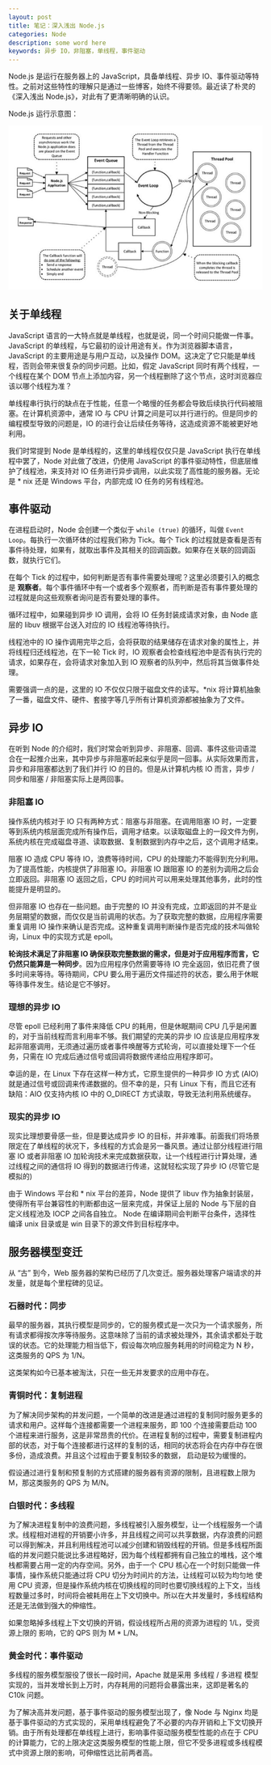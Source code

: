 ```yaml
---
layout: post
title: 笔记：深入浅出 Node.js
categories: Node
description: some word here
keywords: 异步 IO，非阻塞，单线程，事件驱动
---
```


Node.js 是运行在服务器上的 JavaScript，具备单线程、异步 IO、事件驱动等特性。之前对这些特性的理解只是通过一些博客，始终不得要领。最近读了朴灵的《深入浅出 Node.js》，对此有了更清晰明确的认识。

Node.js 运行示意图：

![](/images/node/node_event.jpg)

## 关于单线程

JavaScript 语言的一大特点就是单线程，也就是说，同一个时间只能做一件事。JavaScript 的单线程，与它最初的设计用途有关。作为浏览器脚本语言，JavaScript 的主要用途是与用户互动，以及操作 DOM。这决定了它只能是单线程，否则会带来很复杂的同步问题。比如，假定 JavaScript 同时有两个线程，一个线程在某个 DOM 节点上添加内容，另一个线程删除了这个节点，这时浏览器应该以哪个线程为准？

单线程串行执行的缺点在于性能，任意一个略慢的任务都会导致后续执行代码被阻塞。在计算机资源中，通常 IO 与 CPU 计算之间是可以并行进行的。但是同步的编程模型导致的问题是，IO 的进行会让后续任务等待，这造成资源不能被更好地利用。

我们时常提到 Node 是单线程的，这里的单线程仅仅只是 JavaScript 执行在单线程中罢了，Node 对此做了改进，仍使用 JavaScript 的事件驱动特性，但底层维护了线程池，来支持对 IO 任务进行异步调用，以此实现了高性能的服务器。无论是 * nix 还是 Windows 平台，内部完成 IO 任务的另有线程池。

## 事件驱动
在进程启动时，Node 会创建一个类似于 `while (true)` 的循环，叫做 `Event Loop`。每执行一次循环体的过程我们称为 Tick。每个 Tick 的过程就是查看是否有事件待处理，如果有，就取出事件及其相关的回调函数。如果存在关联的回调函数，就执行它们。

在每个 Tick 的过程中，如何判断是否有事件需要处理呢？这里必须要引入的概念是 **观察者**。每个事件循环中有一个或者多个观察者，而判断是否有事件要处理的过程就是向这些观察者询问是否有要处理的事件。

循环过程中，如果碰到异步 IO 调用，会将 IO 任务封装成请求对象，由 Node 底层的 libuv 根据平台送入对应的 IO 线程池等待执行。

线程池中的 IO 操作调用完毕之后，会将获取的结果储存在请求对象的属性上，并将线程归还线程池，在下一轮 Tick 时，IO 观察者会检查线程池中是否有执行完的请求，如果存在，会将请求对象加入到 IO 观察者的队列中，然后将其当做事件处理。

需要强调一点的是，这里的 IO 不仅仅只限于磁盘文件的读写。*nix 将计算机抽象了一番，磁盘文件、硬件、套接字等几乎所有计算机资源都被抽象为了文件。

## 异步 IO
在听到 Node 的介绍时，我们时常会听到异步、非阻塞、回调、事件这些词语混合在一起推介出来，其中异步与非阻塞听起来似乎是同一回事。从实际效果而言，异步和非阻塞都达到了我们并行 IO 的目的。但是从计算机内核 IO 而言，异步 / 同步和阻塞 / 非阻塞实际上是两回事。

### 非阻塞 IO
操作系统内核对于 IO 只有两种方式：阻塞与非阻塞。在调用阻塞 IO 时，一定要等到系统内核层面完成所有操作后，调用才结束。以读取磁盘上的一段文件为例，系统内核在完成磁盘寻道、读取数据、复制数据到内存中之后，这个调用才结束。

阻塞 IO 造成 CPU 等待 IO，浪费等待时间，CPU 的处理能力不能得到充分利用。为了提高性能，内核提供了非阻塞 IO。非阻塞 IO 跟阻塞 IO 的差别为调用之后会立即返回。非阻塞 IO 返回之后，CPU 的时间片可以用来处理其他事务，此时的性能提升是明显的。

但非阻塞 IO 也存在一些问题。由于完整的 IO 并没有完成，立即返回的并不是业务层期望的数据，而仅仅是当前调用的状态。为了获取完整的数据，应用程序需要重复调用 IO 操作来确认是否完成。这种重复调用判断操作是否完成的技术叫做轮询，Linux 中的实现方式是 epoll。

**轮询技术满足了非阻塞 IO 确保获取完整数据的需求，但是对于应用程序而言，它仍然只能算是一种同步**。因为应用程序仍然需要等待 IO 完全返回，依旧花费了很多时间来等待。等待期间，CPU 要么用于遍历文件描述符的状态，要么用于休眠等待事件发生。结论是它不够好。

### 理想的异步 IO
尽管 epoll 已经利用了事件来降低 CPU 的耗用，但是休眠期间 CPU 几乎是闲置的，对于当前线程而言利用率不够。我们期望的完美的异步 IO 应该是应用程序发起非阻塞调用，无须通过遍历或者事件唤醒等方式轮询，可以直接处理下一个任务，只需在 IO 完成后通过信号或回调将数据传递给应用程序即可。

幸运的是，在 Linux 下存在这样一种方式，它原生提供的一种异步 IO 方式 (AIO) 就是通过信号或回调来传递数据的。但不幸的是，只有 Linux 下有，而且它还有缺陷：AIO 仅支持内核 IO 中的 O_DIRECT 方式读取，导致无法利用系统缓存。

### 现实的异步 IO
现实比理想要骨感一些，但是要达成异步 IO 的目标，并非难事。前面我们将场景限定在了单线程的状况下，多线程的方式会是另一番风景。通过让部分线程进行阻塞 IO 或者非阻塞 IO 加轮询技术来完成数据获取，让一个线程进行计算处理，通过线程之间的通信将 IO 得到的数据进行传递，这就轻松实现了异步 IO (尽管它是模拟的)

由于 Windows 平台和 * nix 平台的差异，Node 提供了 libuv 作为抽象封装层，使得所有平台兼容性的判断都由这一层来完成，并保证上层的 Node 与下层的自定义线程池及 IOCP 之间各自独立。 Node 在编译期间会判断平台条件，选择性编译 unix 目录或是 win 目录下的源文件到目标程序中。

## 服务器模型变迁
从 “古” 到今，Web 服务器的架构已经历了几次变迁。服务器处理客户端请求的并发量，就是每个里程碑的见证。

### 石器时代：同步
最早的服务器，其执行模型是同步的，它的服务模式是一次只为一个请求服务，所有请求都得按次序等待服务。这意味除了当前的请求被处理外，其余请求都处于耽误的状态。它的处理能力相当低下，假设每次响应服务耗用的时间稳定为 N 秒，这类服务的 QPS 为 1/N。

这类架构如今已基本被淘汰，只在一些无并发要求的应用中存在。
### 青铜时代：复制进程
为了解决同步架构的并发问题，一个简单的改进是通过进程的复制同时服务更多的请求和用户。这样每个连接都需要一个进程来服务，即 100 个连接需要启动 100 个进程来进行服务，这是非常昂贵的代价。在进程复制的过程中，需要复制进程内部的状态，对于每个连接都进行这样的复制的话，相同的状态将会在内存中存在很多份，造成浪费。并且这个过程由于要复制较多的数据， 启动是较为缓慢的。

假设通过进行复制和预复制的方式搭建的服务器有资源的限制，且进程数上限为 M，那这类服务的 QPS 为 M/N。
### 白银时代：多线程
为了解决进程复制中的浪费问题，多线程被引入服务模型，让一个线程服务一个请求。线程相对进程的开销要小许多，并且线程之间可以共享数据，内存浪费的问题可以得到解决，并且利用线程池可以减少创建和销毁线程的开销。但是多线程所面临的并发问题只能说比多进程略好，因为每个线程都拥有自己独立的堆栈，这个堆栈都需要占用一定的内存空间。另外，由于一个 CPU 核心在一个时刻只能做一件事情，操作系统只能通过将 CPU 切分为时间片的方法，让线程可以较为均匀地 使用 CPU 资源，但是操作系统内核在切换线程的同时也要切换线程的上下文，当线程数量过多时，时间将会被耗用在上下文切换中。所以在大并发量时，多线程结构还是无法做到强大的伸缩性。

如果忽略掉多线程上下文切换的开销，假设线程所占用的资源为进程的 1/L，受资源上限的 影响，它的 QPS 则为 M * L/N。
### 黄金时代：事件驱动
多线程的服务模型服役了很长一段时间，Apache 就是采用 多线程 / 多进程 模型实现的，当并发增长到上万时，内存耗用的问题将会暴露出来，这即是著名的 C10k 问题。

为了解决高并发问题，基于事件驱动的服务模型出现了，像 Node 与 Nginx 均是基于事件驱动的方式实现的，采用单线程避免了不必要的内存开销和上下文切换开销。由于所有处理都在单线程上进行，影响事件驱动服务模型性能的点在于 CPU 的计算能力，它的上限决定这类服务模型的性能上限，但它不受多进程或多线程模式中资源上限的影响，可伸缩性远比前两者高。
